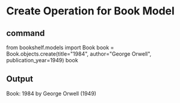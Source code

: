 # Create Operation for Book Model

## command
from bookshelf.models import Book
book = Book.objects.create(title="1984", author="George Orwell", publication_year=1949)
book
## Output
Book: 1984 by George Orwell (1949)